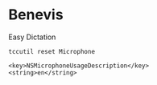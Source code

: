 # Benevis

Easy Dictation

```
tccutil reset Microphone
```
```
<key>NSMicrophoneUsageDescription</key>
<string>en</string>
```
